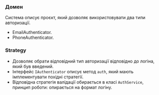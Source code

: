 ### Домен
Система описує проєкт, який дозволяє використовувати два типи авторизації.
 - EmailAuthenticator.
 - PhoneAuthenticator.

### Strategy

- Дозволяє обрати відповідний тип авторизації відповідно до логіна, який був введений.
- Інтерфейс `IAuthenticator` описує метод `auth`, який мають імплементувати похідні стратегії.
- Відповідна стратегія валідації обирається в класі `AuthService`, принцип роботи: опирається на формат логіну.
